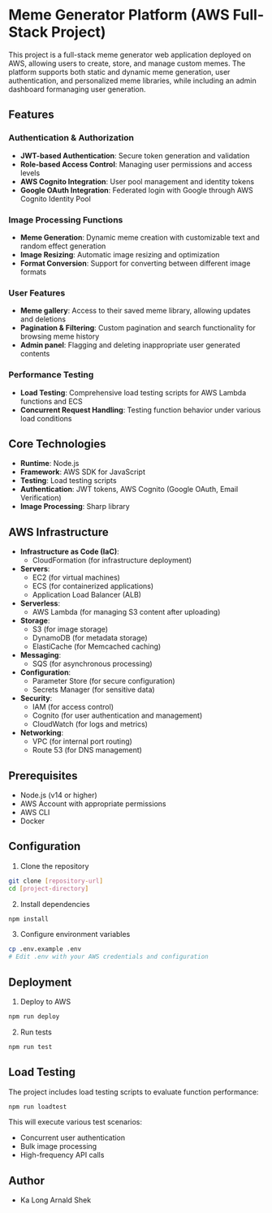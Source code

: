 # Meme Generator Platform (AWS Full-Stack Project)

This project is a full-stack meme generator web application deployed on AWS, allowing users to create, store, and manage custom memes. The platform supports both static and dynamic meme generation, user authentication, and personalized meme libraries, while including an admin dashboard formanaging user generation.

## Features

### Authentication & Authorization
- **JWT-based Authentication**: Secure token generation and validation
- **Role-based Access Control**: Managing user permissions and access levels
- **AWS Cognito Integration**: User pool management and identity tokens
- **Google OAuth Integration**: Federated login with Google through AWS Cognito Identity Pool

### Image Processing Functions
- **Meme Generation**: Dynamic meme creation with customizable text and random effect generation
- **Image Resizing**: Automatic image resizing and optimization
- **Format Conversion**: Support for converting between different image formats

### User Features
- **Meme gallery**: Access to their saved meme library, allowing updates and deletions
- **Pagination & Filtering**: Custom pagination and search functionality for browsing meme history
- **Admin panel**: Flagging and deleting inappropriate user generated contents

### Performance Testing
- **Load Testing**: Comprehensive load testing scripts for AWS Lambda functions and ECS
- **Concurrent Request Handling**: Testing function behavior under various load conditions


## Core Technologies

- **Runtime**: Node.js
- **Framework**: AWS SDK for JavaScript
- **Testing**: Load testing scripts
- **Authentication**: JWT tokens, AWS Cognito (Google OAuth, Email Verification)
- **Image Processing**: Sharp library

## AWS Infrastructure

- **Infrastructure as Code (IaC)**:
  - CloudFormation (for infrastructure deployment)
- **Servers**:
  - EC2 (for virtual machines)
  - ECS (for containerized applications)
  - Application Load Balancer (ALB)
- **Serverless**:
  - AWS Lambda (for managing S3 content after uploading)
- **Storage**: 
  - S3 (for image storage)
  - DynamoDB (for metadata storage)
  - ElastiCache (for Memcached caching)
- **Messaging**: 
  - SQS (for asynchronous processing)
- **Configuration**: 
  - Parameter Store (for secure configuration)
  - Secrets Manager (for sensitive data)
- **Security**:
  - IAM (for access control)
  - Cognito (for user authentication and management)
  - CloudWatch (for logs and metrics)
- **Networking**:
  - VPC (for internal port routing)
  - Route 53 (for DNS management)

## Prerequisites

- Node.js (v14 or higher)
- AWS Account with appropriate permissions
- AWS CLI
- Docker

## Configuration

1. Clone the repository
```bash
git clone [repository-url]
cd [project-directory]
```

2. Install dependencies
```bash
npm install
```

3. Configure environment variables
```bash
cp .env.example .env
# Edit .env with your AWS credentials and configuration
```

## Deployment

1. Deploy to AWS
```bash
npm run deploy
```

2. Run tests
```bash
npm run test
```

## Load Testing
The project includes load testing scripts to evaluate function performance:

```bash
npm run loadtest
```

This will execute various test scenarios:
- Concurrent user authentication
- Bulk image processing
- High-frequency API calls

## Author
- Ka Long Arnald Shek



